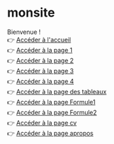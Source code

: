 # monsite

Bienvenue !  
👉 [Accéder à l'accueil](accueil.html)  
👉 [Accéder à la page 1](page1.html)  
👉 [Accéder à la page 2](page2.html)  
👉 [Accéder à la page 3](page3.html)  
👉 [Accéder à la page 4](page4.html)  
👉 [Accéder à la page des tableaux](tableau.html)  
👉 [Accéder à la page Formule1](formulaire1.html)  
👉 [Accéder à la page Formule2](Formulaire2.html)  
👉 [Accéder à la page cv](cv.html)  
👉 [Accéder à la page apropos](apropos.html)  
